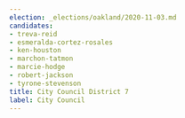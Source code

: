 ```yaml
---
election: _elections/oakland/2020-11-03.md
candidates:
- treva-reid
- esmeralda-cortez-rosales
- ken-houston
- marchon-tatmon
- marcie-hodge
- robert-jackson
- tyrone-stevenson
title: City Council District 7
label: City Council
---
```

